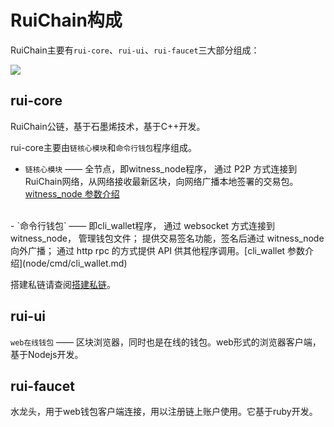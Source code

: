 # RuiChain构成

RuiChain主要有`rui-core`、`rui-ui`、`rui-faucet`三大部分组成：

![](rui-core.png)

## <b>rui-core</b>

RuiChain公链，基于石墨烯技术，基于C++开发。

rui-core主要由`链核心模块`和`命令行钱包`程序组成。

- `链核心模块` —— 全节点，即witness_node程序， 通过 P2P 方式连接到RuiChain网络，从网络接收最新区块，向网络广播本地签署的交易包。[witness_node 参数介绍](node/cmd/witness_node.md) 
<br>
- `命令行钱包` —— 即cli_wallet程序， 通过 websocket 方式连接到 witness_node， 管理钱包文件； 提供交易签名功能，签名后通过 witness_node 向外广播； 通过 http rpc 的方式提供 API 供其他程序调用。[cli_wallet 参数介绍](node/cmd/cli_wallet.md)

搭建私链请查阅[搭建私链](node/private-chain.md)。

## <b>rui-ui</b>

`web在线钱包` —— 区块浏览器，同时也是在线的钱包。web形式的浏览器客户端，基于Nodejs开发。

## <b>rui-faucet</b>

水龙头，用于web钱包客户端连接，用以注册链上账户使用。它基于ruby开发。